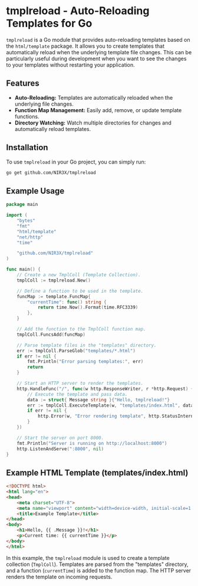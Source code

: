 # tmplreload - Auto-Reloading Templates for Go

`tmplreload` is a Go module that provides auto-reloading templates based on the `html/template` package. It allows you to create templates that automatically reload when the underlying template file changes. This can be particularly useful during development when you want to see the changes to your templates without restarting your application.

## Features

* **Auto-Reloading:** Templates are automatically reloaded when the underlying file changes.
* **Function Map Management:** Easily add, remove, or update template functions.
* **Directory Watching:** Watch multiple directories for changes and automatically reload templates.

## Installation

To use `tmplreload` in your Go project, you can simply run:

```bash
go get github.com/NIR3X/tmplreload
```

## Example Usage

```go
package main

import (
	"bytes"
	"fmt"
	"html/template"
	"net/http"
	"time"

	"github.com/NIR3X/tmplreload"
)

func main() {
	// Create a new TmplColl (Template Collection).
	tmplColl := tmplreload.New()

	// Define a function to be used in the template.
	funcMap := template.FuncMap{
		"currentTime": func() string {
			return time.Now().Format(time.RFC3339)
		},
	}

	// Add the function to the TmplColl function map.
	tmplColl.FuncsAdd(funcMap)

	// Parse template files in the "templates" directory.
	err := tmplColl.ParseGlob("templates/*.html")
	if err != nil {
		fmt.Println("Error parsing templates:", err)
		return
	}

	// Start an HTTP server to render the templates.
	http.HandleFunc("/", func(w http.ResponseWriter, r *http.Request) {
		// Execute the template and pass data.
		data := struct{ Message string }{"Hello, tmplreload!"}
		err := tmplColl.ExecuteTemplate(w, "templates/index.html", data)
		if err != nil {
			http.Error(w, "Error rendering template", http.StatusInternalServerError)
		}
	})

	// Start the server on port 8000.
	fmt.Println("Server is running on http://localhost:8000")
	http.ListenAndServe(":8000", nil)
}
```

## Example HTML Template (templates/index.html)

```html
<!DOCTYPE html>
<html lang="en">
<head>
	<meta charset="UTF-8">
	<meta name="viewport" content="width=device-width, initial-scale=1.0">
	<title>Example Template</title>
</head>
<body>
	<h1>Hello, {{ .Message }}!</h1>
	<p>Current time: {{ currentTime }}</p>
</body>
</html>
```

In this example, the `tmplreload` module is used to create a template collection (`TmplColl`). Templates are parsed from the "templates" directory, and a function (`currentTime`) is added to the function map. The HTTP server renders the template on incoming requests.
